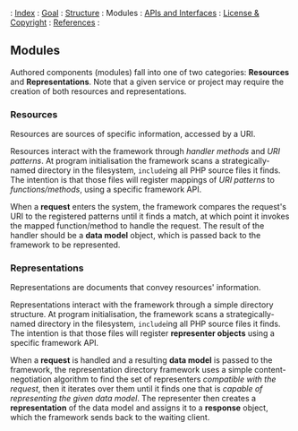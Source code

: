 \: [Index](00-index.md) : [Goal](01-goal.md) : [Structure](02-structure.md) : Modules : [APIs and Interfaces](04-apis-and-interfaces.md) : [License & Copyright](05-license-and-copyright.md) : [References](06-references.md) :

Modules
-------
Authored components (modules) fall into one of two categories: **Resources** and **Representations**.  Note that a given service or project may require the creation of both resources and representations.

### Resources ###

Resources are sources of specific information, accessed by a URI.

Resources interact with the framework through _handler methods_ and _URI patterns_.  At program initialisation the framework scans a strategically-named directory in the filesystem, `include`ing all PHP source files it finds.  The intention is that those files will register mappings of _URI patterns_ to _functions/methods_, using a specific framework API.

When a **request** enters the system, the framework compares the request's URI to the registered patterns until it finds a match, at which point it invokes the mapped function/method to handle the request.  The result of the handler should be a **data model** object, which is passed back to the framework to be represented.

### Representations ###

Representations are documents that convey resources' information.

Representations interact with the framework through a simple directory structure.  At program initialisation, the framework scans a strategically-named directory in the filesystem, `include`ing all PHP source files it finds.  The intention is that those files will register **representer objects** using a specific framework API.

When a **request** is handled and a resulting **data model** is passed to the framework, the representation directory framework uses a simple content-negotiation algorithm to find the set of representers _compatible with the request_, then it iterates over them until it finds one that is _capable of representing the given data model_.  The representer then creates a **representation** of the data model and assigns it to a **response** object, which the framework sends back to the waiting client.

